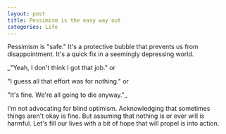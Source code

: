 ```yaml
---
layout: post
title: Pessimism is the easy way out
categories: Life
---
```


Pessimism is "safe." It's a protective bubble that prevents us from disappointment. It's a quick fix in a seemingly depressing world.

_"Yeah, I don't think I got that job." or

"I guess all that effort was for nothing." or

"It's fine. We're all going to die anyway."_

I'm not advocating for blind optimism. Acknowledging that sometimes things aren't okay is fine. But assuming that nothing is or ever will is harmful. Let's fill our lives with a bit of hope that will propel is into action.
